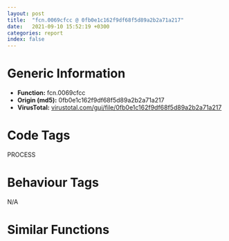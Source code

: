 ```yaml
---
layout: post
title:  "fcn.0069cfcc @ 0fb0e1c162f9df68f5d89a2b2a71a217"
date:   2021-09-10 15:52:19 +0300
categories: report
index: false
---
```


# Generic Information
- **Function:** fcn.0069cfcc
- **Origin (md5):** 0fb0e1c162f9df68f5d89a2b2a71a217
- **VirusTotal:** [virustotal.com/gui/file/0fb0e1c162f9df68f5d89a2b2a71a217][virustotal_ref]

# Code Tags
<span class="tag" id="PROCESS">PROCESS</span>


# Behaviour Tags
<span class="bhv-tag" id="na">N/A</span>

# Similar Functions
<script type="text/javascript" src="https://www.gstatic.com/charts/loader.js"></script>
<script type="text/javascript">

    google.charts.load('current', {'packages':['corechart']});
    google.charts.setOnLoadCallback(drawChart);

    function drawChart() {
    var data = new google.visualization.DataTable();
        data.addColumn('number', 'X');
        data.addColumn('number', 'Y');
        data.addColumn({type: 'string', role: 'tooltip', 'p': {'html': true}});
        data.addColumn({'type': 'string', 'role': 'style'});
        
        data.addRows([
    [67.34459686279297, -103.22313690185547, '<b><a href="/report/fcn.0069cfcc@0fb0e1c162f9df68f5d89a2b2a71a217">fcn.0069cfcc</a><br>@0fb0e1c162f9df68f5d89a2b2a71a217</b><br>cmp dword[0x471c338], 1<br>jne 0x69cfda<br>call fcn.0069dde8<br>push dword[esp+4]<br>call fcn.0069de21<br>pop ecx<br>push 0xff<br>call dword[sym.imp.KERNEL32.dll_ExitProcess]<br><eoc> ', 'point { fill-color: #e0440e; }'],
[-51.60874938964844, -130.77047729492188, '<b><a href="/report/fcn.0040112d@eac1782291736df208e1220cf8c38a7c">fcn.0040112d</a><br>@eac1782291736df208e1220cf8c38a7c</b><br>cmp dword[0x44eebc8], 1<br>jne 0x40113b<br>call fcn.00401ea8<br>push dword[esp+4]<br>call fcn.00401ee1<br>pop ecx<br>push 0xff<br>call dword[sym.imp.KERNEL32.dll_ExitProcess]<br><eoc> ', 'null'],
[35.7043342590332, -5.326806545257568, '<b><a href="/report/fcn.0063b555@75a81a00c053b64d459385e4a0825aec">fcn.0063b555</a><br>@75a81a00c053b64d459385e4a0825aec</b><br>cmp dword[0x46ed900], 1<br>jne 0x63b563<br>call fcn.0063c2d0<br>push dword[esp+4]<br>call fcn.0063c309<br>pop ecx<br>push 0xff<br>call dword[sym.imp.KERNEL32.dll_ExitProcess]<br><eoc> ', 'null'],
[94.28189086914062, 76.503662109375, '<b><a href="/report/fcn.0040112d@ea9c1e2eeb951a8e6185c6674c228f98">fcn.0040112d</a><br>@ea9c1e2eeb951a8e6185c6674c228f98</b><br>cmp dword[0x444043c], 1<br>jne 0x40113b<br>call fcn.00401ea8<br>push dword[esp+4]<br>call fcn.00401ee1<br>pop ecx<br>push 0xff<br>call dword[sym.imp.KERNEL32.dll_ExitProcess]<br><eoc> ', 'null'],
[-11.690895080566406, 22.832387924194336, '<b><a href="/report/fcn.004f63a4@ef3a0211d1ddb224667e2aa0d915337b">fcn.004f63a4</a><br>@ef3a0211d1ddb224667e2aa0d915337b</b><br>cmp dword[0x44fd214], 1<br>jne 0x4f63b2<br>call fcn.004f71c0<br>push dword[esp+4]<br>call fcn.004f71f9<br>pop ecx<br>push 0xff<br>call dword[sym.imp.KERNEL32.dll_ExitProcess]<br><eoc> ', 'null'],
[-11.697014808654785, -26.805931091308594, '<b><a href="/report/fcn.0040112d@cbc200f66cbffbddf5df52f7c0da283a">fcn.0040112d</a><br>@cbc200f66cbffbddf5df52f7c0da283a</b><br>cmp dword[0x445a690], 1<br>jne 0x40113b<br>call fcn.00401ea8<br>push dword[esp+4]<br>call fcn.00401ee1<br>pop ecx<br>push 0xff<br>call dword[sym.imp.KERNEL32.dll_ExitProcess]<br><eoc> ', 'null'],
[124.1272964477539, -77.02685546875, '<b><a href="/report/fcn.00401f4f@d4e56c7d970c209a3a2b3c4b4cc5e586">fcn.00401f4f</a><br>@d4e56c7d970c209a3a2b3c4b4cc5e586</b><br>cmp dword[0x9356a0], 1<br>jne 0x401f5d<br>call fcn.00404668<br>push dword[esp+4]<br>call fcn.004046a1<br>pop ecx<br>push 0xff<br>call dword[sym.imp.KERNEL32.dll_ExitProcess]<br><eoc> ', 'null'],
[75.74954223632812, -40.74000930786133, '<b><a href="/report/fcn.0065978c@bcba729302fe28f65deb2b102a06324a">fcn.0065978c</a><br>@bcba729302fe28f65deb2b102a06324a</b><br>cmp dword[0x4661908], 1<br>jne 0x65979a<br>call fcn.0065a5a8<br>push dword[esp+4]<br>call fcn.0065a5e1<br>pop ecx<br>push 0xff<br>call dword[sym.imp.KERNEL32.dll_ExitProcess]<br><eoc> ', 'null'],
[165.39585876464844, 55.72902297973633, '<b><a href="/report/fcn.0040112d@96146d48f33d2b81d37cf455f4bd8c4b">fcn.0040112d</a><br>@96146d48f33d2b81d37cf455f4bd8c4b</b><br>cmp dword[0xb84f50], 1<br>jne 0x40113b<br>call fcn.00401ea8<br>push dword[esp+4]<br>call fcn.00401ee1<br>pop ecx<br>push 0xff<br>call dword[sym.imp.KERNEL32.dll_ExitProcess]<br><eoc> ', 'null'],
[-149.31634521484375, -44.917640686035156, '<b><a href="/report/fcn.004a258d@3e981d1767f44f5fe2446a49ffe52f4e">fcn.004a258d</a><br>@3e981d1767f44f5fe2446a49ffe52f4e</b><br>cmp dword[0x523d00], 1<br>jne 0x4a259b<br>call fcn.004a7474<br>push dword[esp+4]<br>call fcn.004a74ad<br>pop ecx<br>push 0xff<br>call dword[sym.imp.KERNEL32.dll_ExitProcess]<br><eoc> ', 'null'],
[77.94607543945312, -183.1914520263672, '<b><a href="/report/fcn.004f63a4@a9a3c47f5c08fef0f0f69b66c17916ac">fcn.004f63a4</a><br>@a9a3c47f5c08fef0f0f69b66c17916ac</b><br>cmp dword[0x44fd214], 1<br>jne 0x4f63b2<br>call fcn.004f71c0<br>push dword[esp+4]<br>call fcn.004f71f9<br>pop ecx<br>push 0xff<br>call dword[sym.imp.KERNEL32.dll_ExitProcess]<br><eoc> ', 'null'],
[34.352783203125, 51.92927169799805, '<b><a href="/report/fcn.00401185@faca7110288761a0f664158c1f6c3986">fcn.00401185</a><br>@faca7110288761a0f664158c1f6c3986</b><br>cmp dword[0xc0f480], 1<br>jne 0x401193<br>call fcn.00401f00<br>push dword[esp+4]<br>call fcn.00401f39<br>pop ecx<br>push 0xff<br>call dword[sym.imp.KERNEL32.dll_ExitProcess]<br><eoc> ', 'null'],
[-26.585742950439453, -204.18003845214844, '<b><a href="/report/fcn.0040112d@03566ca6c146fb1f8bfbce50f19cbb41">fcn.0040112d</a><br>@03566ca6c146fb1f8bfbce50f19cbb41</b><br>cmp dword[0xb3a208], 1<br>jne 0x40113b<br>call fcn.00401ea8<br>push dword[esp+4]<br>call fcn.00401ee1<br>pop ecx<br>push 0xff<br>call dword[sym.imp.KERNEL32.dll_ExitProcess]<br><eoc> ', 'null'],
[-91.31774139404297, -77.4327621459961, '<b><a href="/report/fcn.0040112c@1c48774da6a3dd4bf3ea41716a332c61">fcn.0040112c</a><br>@1c48774da6a3dd4bf3ea41716a332c61</b><br>cmp dword[0xb08178], 1<br>jne 0x40113a<br>call fcn.00401f48<br>push dword[esp+4]<br>call fcn.00401f81<br>pop ecx<br>push 0xff<br>call dword[sym.imp.KERNEL32.dll_ExitProcess]<br><eoc> ', 'null'],
[130.67666625976562, -13.441855430603027, '<b><a href="/report/fcn.005d1c0c@4179b381a87b74dcd140154f9010ef86">fcn.005d1c0c</a><br>@4179b381a87b74dcd140154f9010ef86</b><br>cmp dword[0x45ee3c0], 1<br>jne 0x5d1c1a<br>call fcn.005d2a28<br>push dword[esp+4]<br>call fcn.005d2a61<br>pop ecx<br>push 0xff<br>call dword[sym.imp.KERNEL32.dll_ExitProcess]<br><eoc> ', 'null'],
[37.536521911621094, 110.17455291748047, '<b><a href="/report/fcn.0051e274@da37d90419c1292c0f16cbfd1f66402d">fcn.0051e274</a><br>@da37d90419c1292c0f16cbfd1f66402d</b><br>cmp dword[0x456f53c], 1<br>jne 0x51e282<br>call fcn.0051f090<br>push dword[esp+4]<br>call fcn.0051f0c9<br>pop ecx<br>push 0xff<br>call dword[sym.imp.KERNEL32.dll_ExitProcess]<br><eoc> ', 'null'],
[-112.66019439697266, 6.579692840576172, '<b><a href="/report/fcn.00404969@a2475448bf4050c1583e1970984a4d00">fcn.00404969</a><br>@a2475448bf4050c1583e1970984a4d00</b><br>cmp dword[0x418598], 1<br>jne 0x404977<br>call fcn.004084c6<br>push dword[esp+4]<br>call fcn.004084ff<br>pop ecx<br>push 0xff<br>call dword[sym.imp.KERNEL32.dll_ExitProcess]<br><eoc> ', 'null'],
[-32.603614807128906, -74.52101135253906, '<b><a href="/report/fcn.00622254@7614e1bbe9b9fd3db78e405e68b1fab4">fcn.00622254</a><br>@7614e1bbe9b9fd3db78e405e68b1fab4</b><br>cmp dword[0x468bf70], 1<br>jne 0x622262<br>call fcn.00623070<br>push dword[esp+4]<br>call fcn.006230a9<br>pop ecx<br>push 0xff<br>call dword[sym.imp.KERNEL32.dll_ExitProcess]<br><eoc> ', 'null'],
[-63.814510345458984, -22.078014373779297, '<b><a href="/report/fcn.0040112d@48bb9a03c360009e9463dfd5be4e0ca0">fcn.0040112d</a><br>@48bb9a03c360009e9463dfd5be4e0ca0</b><br>cmp dword[0x44b35c0], 1<br>jne 0x40113b<br>call fcn.00401ea8<br>push dword[esp+4]<br>call fcn.00401ee1<br>pop ecx<br>push 0xff<br>call dword[sym.imp.KERNEL32.dll_ExitProcess]<br><eoc> ', 'null'],
[82.62078857421875, 19.457658767700195, '<b><a href="/report/fcn.005d1c0c@36725a4ae161c6e8a09f5f34ebd6f2e0">fcn.005d1c0c</a><br>@36725a4ae161c6e8a09f5f34ebd6f2e0</b><br>cmp dword[0x45ee3c0], 1<br>jne 0x5d1c1a<br>call fcn.005d2a28<br>push dword[esp+4]<br>call fcn.005d2a61<br>pop ecx<br>push 0xff<br>call dword[sym.imp.KERNEL32.dll_ExitProcess]<br><eoc> ', 'null'],
[-24.922760009765625, 79.38726043701172, '<b><a href="/report/fcn.00596e2d@140d3779c34998b2115004c062b02ca8">fcn.00596e2d</a><br>@140d3779c34998b2115004c062b02ca8</b><br>cmp dword[0x4602780], 1<br>jne 0x596e3b<br>call fcn.00597ba8<br>push dword[esp+4]<br>call fcn.00597be1<br>pop ecx<br>push 0xff<br>call dword[sym.imp.KERNEL32.dll_ExitProcess]<br><eoc> ', 'null'],
[-63.88142776489258, 41.973846435546875, '<b><a href="/report/fcn.00593fbd@009ea4ad185ccb9becba67b3b2163e8b">fcn.00593fbd</a><br>@009ea4ad185ccb9becba67b3b2163e8b</b><br>cmp dword[0x4659600], 1<br>jne 0x593fcb<br>call fcn.00594d38<br>push dword[esp+4]<br>call fcn.00594d71<br>pop ecx<br>push 0xff<br>call dword[sym.imp.KERNEL32.dll_ExitProcess]<br><eoc> ', 'null'],
[24.98367691040039, -63.6634635925293, '<b><a href="/report/fcn.004fdc6c@557dcbbf2711fedc520328fbbc657056">fcn.004fdc6c</a><br>@557dcbbf2711fedc520328fbbc657056</b><br>cmp dword[0x456c410], 1<br>jne 0x4fdc7a<br>call fcn.004fea88<br>push dword[esp+4]<br>call fcn.004feac1<br>pop ecx<br>push 0xff<br>call dword[sym.imp.KERNEL32.dll_ExitProcess]<br><eoc> ', 'null'],
[10.025596618652344, -120.08724975585938, '<b><a href="/report/fcn.0040112d@8a08237568bc7b1a4e9813b2af535d73">fcn.0040112d</a><br>@8a08237568bc7b1a4e9813b2af535d73</b><br>cmp dword[0xc124a0], 1<br>jne 0x40113b<br>call fcn.00401ea8<br>push dword[esp+4]<br>call fcn.00401ee1<br>pop ecx<br>push 0xff<br>call dword[sym.imp.KERNEL32.dll_ExitProcess]<br><eoc> ', 'null'],
[-39.987064361572266, 123.99747467041016, '<b><a href="/report/fcn.0040112d@7dd153bad1771b9e8d5266a341ebf949">fcn.0040112d</a><br>@7dd153bad1771b9e8d5266a341ebf949</b><br>cmp dword[0x44d219c], 1<br>jne 0x40113b<br>call fcn.00401ea8<br>push dword[esp+4]<br>call fcn.00401ee1<br>pop ecx<br>push 0xff<br>call dword[sym.imp.KERNEL32.dll_ExitProcess]<br><eoc> ', 'null'],
[-91.487548828125, 80.32652282714844, '<b><a href="/report/fcn.005ac2b5@4e8d6f73c8261716f687f8d06429ef4d">fcn.005ac2b5</a><br>@4e8d6f73c8261716f687f8d06429ef4d</b><br>cmp dword[0x45c6028], 1<br>jne 0x5ac2c3<br>call fcn.005ad030<br>push dword[esp+4]<br>call fcn.005ad069<br>pop ecx<br>push 0xff<br>call dword[sym.imp.KERNEL32.dll_ExitProcess]<br><eoc> ', 'null'],
[-93.56631469726562, 133.40371704101562, '<b><a href="/report/fcn.0040112d@8912a6bd1add3d8b86feb51a00252709">fcn.0040112d</a><br>@8912a6bd1add3d8b86feb51a00252709</b><br>cmp dword[0x448f724], 1<br>jne 0x40113b<br>call fcn.00401ea8<br>push dword[esp+4]<br>call fcn.00401ee1<br>pop ecx<br>push 0xff<br>call dword[sym.imp.KERNEL32.dll_ExitProcess]<br><eoc> ', 'null'],

        ]);

    var options = {
        title: 'Similarity Plot',
        legend: 'none',
        colors: ['#dedbd9', '#e6693e', '#ec8f6e', '#f3b49f', '#f6c7b6'],
        tooltip: {isHtml: true, trigger: 'both'},
        explorer: {
        actions: ["dragToZoom", "rightClickToReset"],
        },
        chartArea: {
        width: '80%',
        height: '80%'
        },
        width: '100%',
        height: '100%'
    };

    var chart = new google.visualization.ScatterChart(document.getElementById('chart_div'));

    chart.draw(data, options);
    }
    
</script>


<div id="chart_div" style="width: 100%px; height: 100%;"></div>

# Disassembled Code
{% highlight nasm %}

cmp dword[0x471c338], 1
jne 0x69cfda
call fcn.0069dde8
push dword[esp+4]
call fcn.0069de21
pop ecx
push 0xff
call dword[sym.imp.KERNEL32.dll_ExitProcess]

{% endhighlight %}

[virustotal_ref]: https://www.virustotal.com/gui/file/0fb0e1c162f9df68f5d89a2b2a71a217